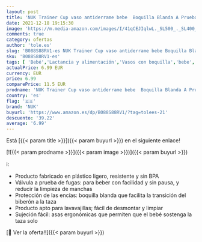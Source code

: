 ```yaml
---
layout: post
title: 'NUK Trainer Cup vaso antiderrame bebe  Boquilla Blanda A Prueba De Fugas  +6 Meses  Sin Bpa  230 Ml  Gris Y Blanco  1 Unidad'
date: 2021-12-18 19:15:30
image: 'https://m.media-amazon.com/images/I/41qCEJIqlwL._SL500_._SL400_.jpg'
comments: true
category: ofertas
author: 'tole.es'
slug: 'B088S88RV1-es NUK Trainer Cup vaso antiderrame bebe Boquilla Blanda A...'
sku: 'B088S88RV1-es'
tags: [ 'Bebé','Lactancia y alimentación','Vasos con boquilla','bebe','nuk', ]
actualPrice: 6.99 EUR
currency: EUR
price: 6.99
comparePrice: 11.5 EUR
prodname: 'NUK Trainer Cup vaso antiderrame bebe  Boquilla Blanda A Prueba De Fugas  +6 Meses  Sin Bpa  230 Ml  Gris Y Blanco  1 Unidad'
country: 'es'
flag: '🇪🇸'
brand: 'NUK'
buyurl: 'https://www.amazon.es/dp/B088S88RV1/?tag=tolees-21'
descuento: '39.22'
average: '6.99'
---
```


Está [{{< param title >}}]({{< param buyurl >}}) en el siguiente enlace!

[![{{< param prodname >}}]({{< param image >}})]({{< param buyurl >}})

ℹ️:

- Producto fabricado en plástico ligero, resistente y sin BPA
- Válvula a prueba de fugas: para beber con facilidad y sin pausa, y reducir la limpieza de manchas
- Protección de las encías: boquilla blanda que facilita la transición del biberón a la taza
- Producto apto para lavavajillas; fácil de desmontar y limpiar
- Sujeción fácil: asas ergonómicas que permiten que el bebé sostenga la taza solo

[🛒 Ver la oferta!!]({{< param buyurl >}})
